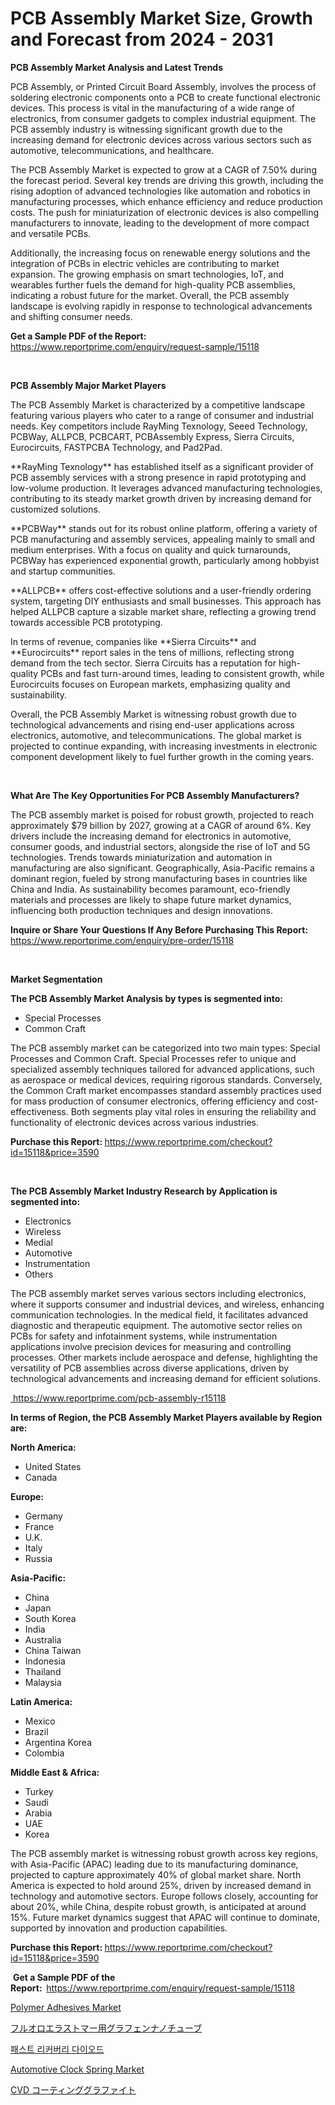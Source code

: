 <p><h1>PCB Assembly Market Size, Growth and Forecast from 2024 - 2031</h1></p><p><strong>PCB Assembly Market Analysis and Latest Trends</strong></p>
<p><p>PCB Assembly, or Printed Circuit Board Assembly, involves the process of soldering electronic components onto a PCB to create functional electronic devices. This process is vital in the manufacturing of a wide range of electronics, from consumer gadgets to complex industrial equipment. The PCB assembly industry is witnessing significant growth due to the increasing demand for electronic devices across various sectors such as automotive, telecommunications, and healthcare.</p><p>The PCB Assembly Market is expected to grow at a CAGR of 7.50% during the forecast period. Several key trends are driving this growth, including the rising adoption of advanced technologies like automation and robotics in manufacturing processes, which enhance efficiency and reduce production costs. The push for miniaturization of electronic devices is also compelling manufacturers to innovate, leading to the development of more compact and versatile PCBs.</p><p>Additionally, the increasing focus on renewable energy solutions and the integration of PCBs in electric vehicles are contributing to market expansion. The growing emphasis on smart technologies, IoT, and wearables further fuels the demand for high-quality PCB assemblies, indicating a robust future for the market. Overall, the PCB assembly landscape is evolving rapidly in response to technological advancements and shifting consumer needs.</p></p>
<p><strong>Get a Sample PDF of the Report:&nbsp;</strong> <a href="https://www.reportprime.com/enquiry/request-sample/15118">https://www.reportprime.com/enquiry/request-sample/15118</a></p>
<p>&nbsp;</p>
<p><strong>PCB Assembly Major Market Players</strong></p>
<p><p>The PCB Assembly Market is characterized by a competitive landscape featuring various players who cater to a range of consumer and industrial needs. Key competitors include RауMing Техnоlоgу, Seeed Technology, PCBWay, ALLPCB, PCBCART, PCBAssembly Express, Sierra Circuits, Eurocircuits, FASTPCBA Technology, and Pad2Pad.</p><p>**RауMing Техnоlоgу** has established itself as a significant provider of PCB assembly services with a strong presence in rapid prototyping and low-volume production. It leverages advanced manufacturing technologies, contributing to its steady market growth driven by increasing demand for customized solutions.</p><p>**PCBWay** stands out for its robust online platform, offering a variety of PCB manufacturing and assembly services, appealing mainly to small and medium enterprises. With a focus on quality and quick turnarounds, PCBWay has experienced exponential growth, particularly among hobbyist and startup communities.</p><p>**ALLPCB** offers cost-effective solutions and a user-friendly ordering system, targeting DIY enthusiasts and small businesses. This approach has helped ALLPCB capture a sizable market share, reflecting a growing trend towards accessible PCB prototyping.</p><p>In terms of revenue, companies like **Sierra Circuits** and **Eurocircuits** report sales in the tens of millions, reflecting strong demand from the tech sector. Sierra Circuits has a reputation for high-quality PCBs and fast turn-around times, leading to consistent growth, while Eurocircuits focuses on European markets, emphasizing quality and sustainability.</p><p>Overall, the PCB Assembly Market is witnessing robust growth due to technological advancements and rising end-user applications across electronics, automotive, and telecommunications. The global market is projected to continue expanding, with increasing investments in electronic component development likely to fuel further growth in the coming years.</p></p>
<p>&nbsp;</p>
<p><strong>What Are The Key Opportunities For PCB Assembly Manufacturers?</strong></p>
<p><p>The PCB assembly market is poised for robust growth, projected to reach approximately $79 billion by 2027, growing at a CAGR of around 6%. Key drivers include the increasing demand for electronics in automotive, consumer goods, and industrial sectors, alongside the rise of IoT and 5G technologies. Trends towards miniaturization and automation in manufacturing are also significant. Geographically, Asia-Pacific remains a dominant region, fueled by strong manufacturing bases in countries like China and India. As sustainability becomes paramount, eco-friendly materials and processes are likely to shape future market dynamics, influencing both production techniques and design innovations.</p></p>
<p><strong>Inquire or Share Your Questions If Any Before Purchasing This Report:</strong> <a href="https://www.reportprime.com/enquiry/pre-order/15118">https://www.reportprime.com/enquiry/pre-order/15118</a></p>
<p>&nbsp;</p>
<p><strong>Market Segmentation</strong></p>
<p><strong>The PCB Assembly Market Analysis by types is segmented into:</strong></p>
<p><ul><li>Special Processes</li><li>Common Craft</li></ul></p>
<p><p>The PCB assembly market can be categorized into two main types: Special Processes and Common Craft. Special Processes refer to unique and specialized assembly techniques tailored for advanced applications, such as aerospace or medical devices, requiring rigorous standards. Conversely, the Common Craft market encompasses standard assembly practices used for mass production of consumer electronics, offering efficiency and cost-effectiveness. Both segments play vital roles in ensuring the reliability and functionality of electronic devices across various industries.</p></p>
<p><strong>Purchase this Report:&nbsp;</strong><a href="https://www.reportprime.com/checkout?id=15118&price=3590">https://www.reportprime.com/checkout?id=15118&price=3590</a></p>
<p>&nbsp;</p>
<p><strong>The PCB Assembly Market Industry Research by Application is segmented into:</strong></p>
<p><ul><li>Electronics</li><li>Wireless</li><li>Medial</li><li>Automotive</li><li>Instrumentation</li><li>Others</li></ul></p>
<p><p>The PCB assembly market serves various sectors including electronics, where it supports consumer and industrial devices, and wireless, enhancing communication technologies. In the medical field, it facilitates advanced diagnostic and therapeutic equipment. The automotive sector relies on PCBs for safety and infotainment systems, while instrumentation applications involve precision devices for measuring and controlling processes. Other markets include aerospace and defense, highlighting the versatility of PCB assemblies across diverse applications, driven by technological advancements and increasing demand for efficient solutions.</p></p>
<p><a href="https://www.reportprime.com/pcb-assembly-r15118">&nbsp;https://www.reportprime.com/pcb-assembly-r15118</a></p>
<p><strong>In terms of Region, the PCB Assembly Market Players available by Region are:</strong></p>
<p>
    <p> <strong> North America: </strong>
        <ul>
            <li>United States</li>
            <li>Canada</li>
        </ul>
        </p> 
    <p> <strong> Europe: </strong>
        <ul>
            <li>Germany</li>
            <li>France</li>
            <li>U.K.</li>
            <li>Italy</li>
            <li>Russia</li>
        </ul>
        </p> 
    <p> <strong> Asia-Pacific: </strong>
        <ul>
            <li>China</li>
            <li>Japan</li>
            <li>South Korea</li>
            <li>India</li>
            <li>Australia</li>
            <li>China Taiwan</li>
            <li>Indonesia</li>
            <li>Thailand</li>
            <li>Malaysia</li>
        </ul>
        </p> 
    <p> <strong> Latin America: </strong>
        <ul>
            <li>Mexico</li>
            <li>Brazil</li>
            <li>Argentina Korea</li>
            <li>Colombia</li>
        </ul>
        </p> 
    <p> <strong> Middle East & Africa: </strong>
        <ul>
            <li>Turkey</li>
            <li>Saudi</li>
            <li>Arabia</li>
            <li>UAE</li>
            <li>Korea</li>
        </ul>
    </p>
    </p>
<p><p>The PCB assembly market is witnessing robust growth across key regions, with Asia-Pacific (APAC) leading due to its manufacturing dominance, projected to capture approximately 40% of global market share. North America is expected to hold around 25%, driven by increased demand in technology and automotive sectors. Europe follows closely, accounting for about 20%, while China, despite robust growth, is anticipated at around 15%. Future market dynamics suggest that APAC will continue to dominate, supported by innovation and production capabilities.</p></p>
<p><strong>Purchase this Report: </strong><a href="https://www.reportprime.com/checkout?id=15118&price=3590">https://www.reportprime.com/checkout?id=15118&price=3590</a></p>
<p>&nbsp;<strong>Get a Sample PDF of the Report:&nbsp;&nbsp;</strong><a href="https://www.reportprime.com/enquiry/request-sample/15118">https://www.reportprime.com/enquiry/request-sample/15118</a></p>
<p><strong></strong></p>
<p><p><a href="https://medium.com/@rneiman5p/the-polymer-adhesives-market-has-witnessed-significant-growth-in-recent-years-and-this-trend-is-66d7e442ba83">Polymer Adhesives Market</a></p><p><a href="https://medium.com/@sheilabruen2023/graphene-nanotubes-for-fluoroelastomers-07380c6ecf2d">フルオロエラストマー用グラフェンナノチューブ</a></p><p><a href="https://medium.com/@coremtymerich56566/%EC%84%B8%EA%B3%84-fast-recovery-diodes-market-%EC%9D%80-2024%EC%97%90%EC%84%9C-2031%EB%A1%9C-%EC%97%B0%ED%8F%89%EA%B7%A0-%EC%A6%9D%EA%B0%80%EC%9C%A8%EC%9D%84-%EB%B3%B4%EC%9D%BC-%EA%B2%83%EC%9C%BC%EB%A1%9C-%EC%98%88%EC%83%81%EB%90%A9%EB%8B%88%EB%8B%A4-f3c59fd4623f">패스트 리커버리 다이오드</a></p><p><a href="https://medium.com/@watsonfeest/the-automotive-clock-spring-market-industry-provides-a-comprehensive-and-current-analysis-of-the-e35239d8dbd1">Automotive Clock Spring Market</a></p><p><a href="https://medium.com/@sheilabruen2023/cvd-coated-graphite-market-%E3%81%AE%E3%82%B0%E3%83%AD%E3%83%BC%E3%83%90%E3%83%AB%E5%B8%82%E5%A0%B4%E6%A6%82%E8%A6%81%E3%81%AF-%E4%B8%96%E7%95%8C%E3%81%8A%E3%82%88%E3%81%B3%E4%B8%BB%E8%A6%81%E5%B8%82%E5%A0%B4%E3%81%AB%E3%81%8A%E3%81%91%E3%82%8B%E6%A5%AD%E7%95%8C%E3%81%AB%E5%BD%B1%E9%9F%BF%E3%82%92%E4%B8%8E%E3%81%88%E3%82%8B%E4%B8%BB%E8%A6%81%E3%81%AA%E3%83%88%E3%83%AC%E3%83%B3%E3%83%89%E3%81%AB%E3%81%A4%E3%81%84%E3%81%A6-%E7%8B%AC%E8%87%AA%E3%81%AE%E8%A6%96%E7%82%B9%E3%82%92%E6%8F%90%E4%BE%9B%E3%81%97%E3%81%BE%E3%81%99-b4a91623f3b9">CVD コーティンググラファイト</a></p></p>